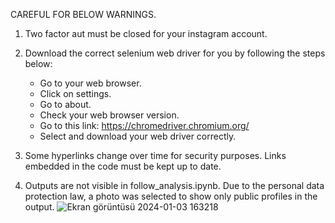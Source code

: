 CAREFUL FOR BELOW WARNINGS.

1) Two factor aut must be closed for your instagram account.

2) Download the correct selenium web driver for you by following the steps below:
    * Go to your web browser.
    * Click on settings.
    * Go to about.
    * Check your web browser version.
    * Go to this link: https://chromedriver.chromium.org/ 
    * Select and download your web driver correctly.
      
3) Some hyperlinks change over time for security purposes. Links embedded in the code must be kept up to date.
4) Outputs are not visible in follow_analysis.ipynb. Due to the personal data protection law, a photo was selected to show only public profiles in the output.
![Ekran görüntüsü 2024-01-03 163218](https://github.com/anilkilicweb/selenium_instagram_bot/assets/127887315/effa2e0b-e9d3-4f28-ba14-075549daacad)
